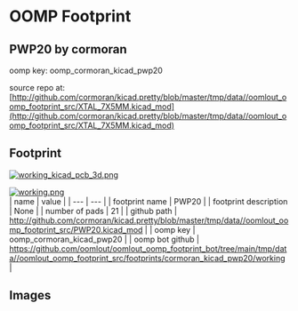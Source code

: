 # OOMP Footprint  
## PWP20  by cormoran  
  
oomp key: oomp_cormoran_kicad_pwp20  
  
source repo at: [http://github.com/cormoran/kicad.pretty/blob/master/tmp/data//oomlout_oomp_footprint_src/XTAL_7X5MM.kicad_mod](http://github.com/cormoran/kicad.pretty/blob/master/tmp/data//oomlout_oomp_footprint_src/XTAL_7X5MM.kicad_mod)  
## Footprint  
  
[![working_kicad_pcb_3d.png](working_kicad_pcb_3d_600.png)](working_kicad_pcb_3d.png)  
  
[![working.png](working_600.png)](working.png)  
| name | value | 
| --- | --- | 
| footprint name | PWP20 | 
| footprint description | None | 
| number of pads | 21 | 
| github path | http://github.com/cormoran/kicad.pretty/blob/master/tmp/data//oomlout_oomp_footprint_src/PWP20.kicad_mod | 
| oomp key | oomp_cormoran_kicad_pwp20 | 
| oomp bot github | https://github.com/oomlout/oomlout_oomp_footprint_bot/tree/main/tmp/data//oomlout_oomp_footprint_src/footprints/cormoran_kicad_pwp20/working | 
## Images  
